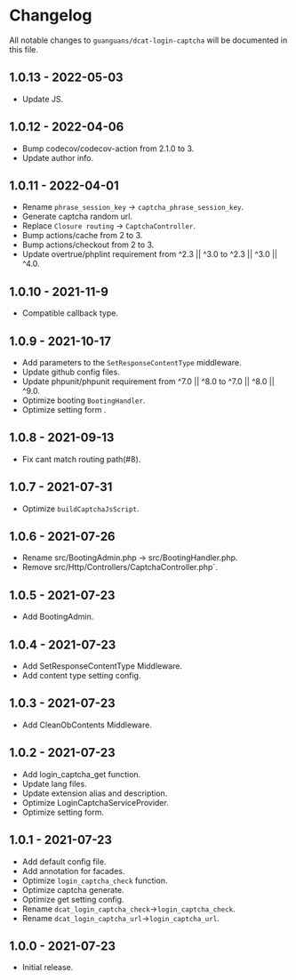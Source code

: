 # Changelog

All notable changes to `guanguans/dcat-login-captcha` will be documented in this file.

## 1.0.13 - 2022-05-03

* Update JS.

## 1.0.12 - 2022-04-06

* Bump codecov/codecov-action from 2.1.0 to 3.
* Update author info.

## 1.0.11 - 2022-04-01

* Rename `phrase_session_key` -> `captcha_phrase_session_key`.
* Generate captcha random url.
* Replace `Closure routing` -> `CaptchaController`.
* Bump actions/cache from 2 to 3.
* Bump actions/checkout from 2 to 3.
* Update overtrue/phplint requirement from ^2.3 || ^3.0 to ^2.3 || ^3.0 || ^4.0.

## 1.0.10 - 2021-11-9

* Compatible callback type.

## 1.0.9 - 2021-10-17

* Add parameters to the `SetResponseContentType` middleware.
* Update github config files.
* Update phpunit/phpunit requirement from ^7.0 || ^8.0 to ^7.0 || ^8.0 || ^9.0.
* Optimize booting `BootingHandler`.
* Optimize setting form .

## 1.0.8 - 2021-09-13

* Fix cant match routing path(#8).

## 1.0.7 - 2021-07-31

* Optimize `buildCaptchaJsScript`.

## 1.0.6 - 2021-07-26

* Rename src/BootingAdmin.php -> src/BootingHandler.php.
* Remove src/Http/Controllers/CaptchaController.php`.

## 1.0.5 - 2021-07-23

* Add BootingAdmin.

## 1.0.4 - 2021-07-23

* Add SetResponseContentType Middleware.
* Add content type setting config.

## 1.0.3 - 2021-07-23

* Add CleanObContents Middleware.

## 1.0.2 - 2021-07-23

* Add login_captcha_get function.
* Update lang files.
* Update extension alias and description.
* Optimize LoginCaptchaServiceProvider.
* Optimize setting form.

## 1.0.1 - 2021-07-23

* Add default config file.
* Add annotation for facades.
* Optimize `login_captcha_check` function.
* Optimize captcha generate.
* Optimize get setting config.
* Rename `dcat_login_captcha_check`->`login_captcha_check`.
* Rename `dcat_login_captcha_url`->`login_captcha_url`.

## 1.0.0 - 2021-07-23

* Initial release.
